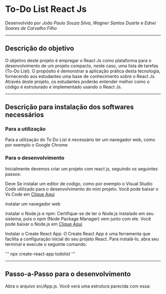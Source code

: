 # To-Do List React Js
Desenvolvido por *João Paulo Souza Silva*, *Wagner Santos Duarte* e *Ednei Soares de Carvalho Filho*

---

## Descrição do objetivo
O objetivo deste projeto é empregar o React Js como plataforma para o desenvolvimento de um projeto compacto, neste caso, uma lista de tarefas (To-Do List). O propósito é demonstrar a aplicação prática desta tecnologia, fornecendo aos estudantes uma base de conhecimento sobre o React Js. Através deste projeto, os estudantes poderão entender melhor como o código é estruturado e implementado usando o React Js.

---

## Descrição para instalação dos softwares necessários

### Para a utilização 
Para a utilização do To Do List é necessário ter um navegador web, como por exemplo o Google Chrome

### Para o desenvolvimento
Inicialmente devemos criar um projeto com react js, seguindo os seguintes passos:

Deve Se instalar um editor de codigo, como por exemplo o Visual Studio Code utilizado para o desenvolvimento do mini projeto. Você pode baixar o Vs Code em [Clique Aqui](https://code.visualstudio.com/)

instalar um navegador web

instalar o Node.js e npm: Certifique-se de ter o Node.js instalado em seu sistema, pois o npm (Node Package Manager) vem junto com ele. Você pode baixar o Node.js em [Clique Aqui](https://nodejs.org/.)

Instalar o Create React App: O Create React App é uma ferramenta que facilita a configuração inicial do seu projeto React. Para instalá-lo, abra seu terminal e execute o seguinte comando:

  ''' 
    npx create-react-app todolist 
  '''

---

## Passo-a-Passo para o desenvolvimento
Abra o arquivo src/App.js. Você verá uma estrutura parecida com essa: 
